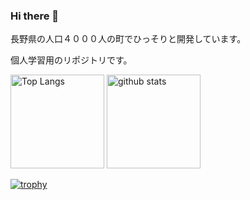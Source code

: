 ### Hi there 👋

長野県の人口４０００人の町でひっそりと開発しています。

個人学習用のリポジトリです。

<p align="left"> 
  <img alt="Top Langs" height="150px" src="https://github-readme-stats.vercel.app/api/top-langs/?username=kabasawakyohei&layout=compact&show_icons=true&theme=onedark" />
  <img alt="github stats" height="150px" src="https://github-readme-stats.vercel.app/api?username=kabasawakyohei&theme=onedark&show_icons=ture" />
</p>

[![trophy](https://github-profile-trophy.vercel.app/?username=kabasawakyohei&theme=onedark&column=7
)](https://github.com/ryo-ma/github-profile-trophy)
